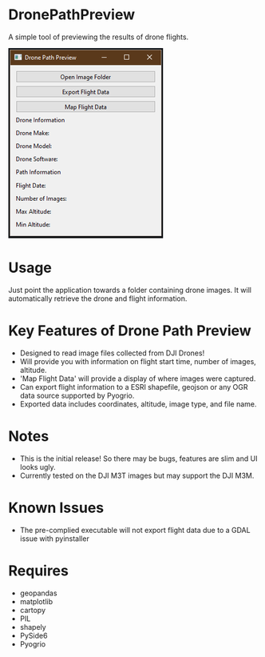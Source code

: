 # DronePathPreview
A simple tool of previewing the results of drone flights.

![img.png](img.png)

# Usage
Just point the application towards a folder containing drone images.
It will automatically retrieve the drone and flight information.

# Key Features of Drone Path Preview
- Designed to read image files collected from DJI Drones!
- Will provide you with information on flight start time, number of images, altitude.
- 'Map Flight Data' will provide a display of where images were captured.
- Can export flight information to a ESRI shapefile, geojson or any OGR data source supported by Pyogrio.
- Exported data includes coordinates, altitude, image type, and file name.

# Notes
- This is the initial release! So there may be bugs, features are slim and UI looks ugly.
- Currently tested on the DJI M3T images but may support the DJI M3M. 

# Known Issues
- The pre-complied executable will not export flight data due to a GDAL issue with pyinstaller

# Requires
- geopandas
- matplotlib
- cartopy
- PIL
- shapely
- PySide6
- Pyogrio